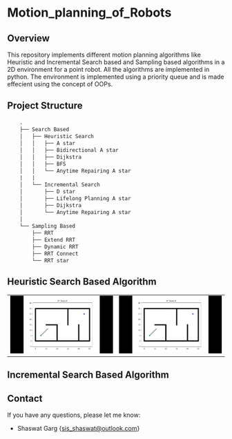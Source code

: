 # Motion_planning_of_Robots

## Overview
This repository implements different motion planning algorithms like Heuristic and Incremental Search based and Sampling based algorithms in a 2D environment for a point robot. All the algorithms are implemented in python. The environment is implemented using a priority queue and is made effecient using the concept of OOPs.

## Project Structure

```
    .
    ├── Search Based            
    │   ├── Heuristic Search                
    │   │   ├── A star       
    │   │   ├── Bidirectional A star       
    │   │   ├── Dijkstra       
    │   │   ├── BFS      
    │   │   └── Anytime Repairing A star      
    |   |
    │   └── Incremental Search                
    │       ├── D star       
    │       ├── Lifelong Planning A star       
    │       ├── Dijkstra          
    │       └── Anytime Repairing A star 
    │ 
    └── Sampling Based
        ├── RRT       
        ├── Extend RRT       
        ├── Dynamic RRT       
        ├── RRT Connect      
        └── RRT star  

```

## Heuristic Search Based Algorithm

<div align=left>
<table>
  <tr>
    <td><img src="./Results/Astar.gif" alt="Astar" width="400"/></a></td>
    <td><img src="./Results/Astar.gif" alt="biastar" width="400"/></a></td>
  </tr>
</table>
</div>

## Incremental Search Based Algorithm

## Contact

If you have any questions, please let me know:

- Shaswat Garg {[sis_shaswat@outlook.com]()}

